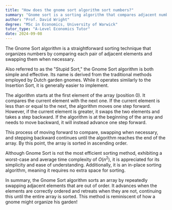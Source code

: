 ```yaml
---
title: "How does the gnome sort algorithm sort numbers?"
summary: "Gnome sort is a sorting algorithm that compares adjacent numbers and swaps them if needed to arrange the numbers in order."
author: "Prof. David Wright"
degree: "MSc in Economics, University of Warwick"
tutor_type: "A-Level Economics Tutor"
date: 2024-09-08
---
```


The Gnome Sort algorithm is a straightforward sorting technique that organizes numbers by comparing each pair of adjacent elements and swapping them when necessary.

Also referred to as the "Stupid Sort," the Gnome Sort algorithm is both simple and effective. Its name is derived from the traditional methods employed by Dutch garden gnomes. While it operates similarly to the Insertion Sort, it is generally easier to implement.

The algorithm starts at the first element of the array (position $0$). It compares the current element with the next one. If the current element is less than or equal to the next, the algorithm moves one step forward. However, if the current element is greater, it swaps the two elements and takes a step backward. If the algorithm is at the beginning of the array and needs to move backward, it will instead advance one step forward.

This process of moving forward to compare, swapping when necessary, and stepping backward continues until the algorithm reaches the end of the array. By this point, the array is sorted in ascending order.

Although Gnome Sort is not the most efficient sorting method, exhibiting a worst-case and average time complexity of $O(n^2)$, it is appreciated for its simplicity and ease of understanding. Additionally, it is an in-place sorting algorithm, meaning it requires no extra space for sorting.

In summary, the Gnome Sort algorithm sorts an array by repeatedly swapping adjacent elements that are out of order. It advances when the elements are correctly ordered and retreats when they are not, continuing this until the entire array is sorted. This method is reminiscent of how a gnome might organize his garden!
    